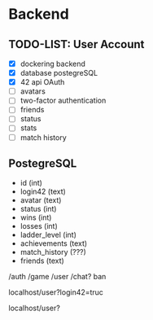 # Backend

## TODO-LIST: User Account

- [x] dockering backend
- [x] database postegreSQL 
- [x] 42 api OAuth
- [ ] avatars
- [ ] two-factor authentication
- [ ] friends
- [ ] status
- [ ] stats
- [ ] match history

## PostegreSQL

- id (int)
- login42 (text)
- avatar (text)
- status (int)
- wins (int)
- losses (int)
- ladder_level (int)
- achievements (text)
- match_history (???)
- friends (text)


/auth
/game
/user
/chat?
    ban


localhost/user?login42=truc

localhost/user?
